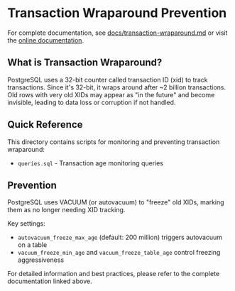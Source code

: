 # Transaction Wraparound Prevention

For complete documentation, see [docs/transaction-wraparound.md](../../docs/transaction-wraparound.md) or visit the [online documentation](https://gmartinez-dbai.github.io/pgtools/transaction-wraparound).

## What is Transaction Wraparound?

PostgreSQL uses a 32-bit counter called transaction ID (xid) to track transactions. Since it's 32-bit, it wraps around after ~2 billion transactions. Old rows with very old XIDs may appear as "in the future" and become invisible, leading to data loss or corruption if not handled.

## Quick Reference

This directory contains scripts for monitoring and preventing transaction wraparound:

- `queries.sql` - Transaction age monitoring queries

## Prevention

PostgreSQL uses VACUUM (or autovacuum) to "freeze" old XIDs, marking them as no longer needing XID tracking.

Key settings:
- `autovacuum_freeze_max_age` (default: 200 million) triggers autovacuum on a table
- `vacuum_freeze_min_age` and `vacuum_freeze_table_age` control freezing aggressiveness

For detailed information and best practices, please refer to the complete documentation linked above.
